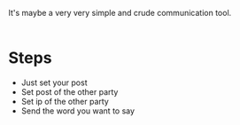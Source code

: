 
It's maybe a very very simple and crude communication tool.<br>
<br>
# Steps<br>
* Just set your post
* Set post of the other party
* Set ip of the other party
* Send the word you want to say
